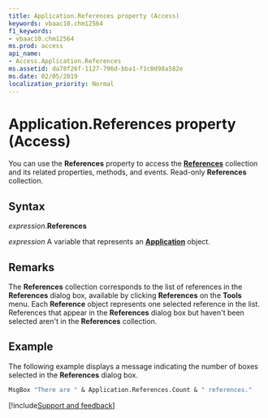 ```yaml
---
title: Application.References property (Access)
keywords: vbaac10.chm12564
f1_keywords:
- vbaac10.chm12564
ms.prod: access
api_name:
- Access.Application.References
ms.assetid: da78f26f-1127-796d-bba1-f1c0d98a582e
ms.date: 02/05/2019
localization_priority: Normal
---
```



# Application.References property (Access)

You can use the **References** property to access the **[References](Access.References.md)** collection and its related properties, methods, and events. Read-only **References** collection.


## Syntax

_expression_.**References**

_expression_ A variable that represents an **[Application](Access.Application.md)** object.


## Remarks

The **References** collection corresponds to the list of references in the **References** dialog box, available by clicking **References** on the **Tools** menu. Each **Reference** object represents one selected reference in the list. References that appear in the **References** dialog box but haven't been selected aren't in the **References** collection.
    

## Example

The following example displays a message indicating the number of boxes selected in the **References** dialog box.

```vb
MsgBox "There are " & Application.References.Count & " references."
```



[!include[Support and feedback](~/includes/feedback-boilerplate.md)]